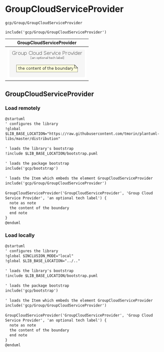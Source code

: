 # GroupCloudServiceProvider


```text
gcp/Group/GroupCloudServiceProvider
```

```text
include('gcp/Group/GroupCloudServiceProvider')
```



| GroupCloudServiceProvider |
| :---: |
| ![illustration for GroupCloudServiceProvider](../../gcp/Group/GroupCloudServiceProvider.Local.png) |







## GroupCloudServiceProvider

### Load remotely
```plantuml
@startuml
' configures the library
!global $LIB_BASE_LOCATION="https://raw.githubusercontent.com/tmorin/plantuml-libs/master/distribution"

' loads the library's bootstrap
!include $LIB_BASE_LOCATION/bootstrap.puml

' loads the package bootstrap
include('gcp/bootstrap')

' loads the Item which embeds the element GroupCloudServiceProvider
include('gcp/Group/GroupCloudServiceProvider')

GroupCloudServiceProvider('GroupCloudServiceProvider', 'Group Cloud Service Provider', 'an optional tech label') {
  note as note
  the content of the boundary
  end note
}
@enduml
```

### Load locally
```plantuml
@startuml
' configures the library
!global $INCLUSION_MODE="local"
!global $LIB_BASE_LOCATION="../.."

' loads the library's bootstrap
!include $LIB_BASE_LOCATION/bootstrap.puml

' loads the package bootstrap
include('gcp/bootstrap')

' loads the Item which embeds the element GroupCloudServiceProvider
include('gcp/Group/GroupCloudServiceProvider')

GroupCloudServiceProvider('GroupCloudServiceProvider', 'Group Cloud Service Provider', 'an optional tech label') {
  note as note
  the content of the boundary
  end note
}
@enduml
```

